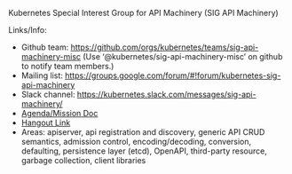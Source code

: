 Kubernetes Special Interest Group for API Machinery (SIG API Machinery)

Links/Info:
* Github team: https://github.com/orgs/kubernetes/teams/sig-api-machinery-misc (Use ‘@kubernetes/sig-api-machinery-misc’ on github to notify team members.)
* Mailing list: https://groups.google.com/forum/#!forum/kubernetes-sig-api-machinery
* Slack channel: https://kubernetes.slack.com/messages/sig-api-machinery/
* [Agenda/Mission Doc](https://goo.gl/x5nWrF)
* [Hangout Link](https://staging.talkgadget.google.com/hangouts/_/google.com/kubernetes-sig)
* Areas: apiserver, api registration and discovery, generic API CRUD semantics, admission control, encoding/decoding, conversion, defaulting, persistence layer (etcd), OpenAPI, third-party resource, garbage collection, client libraries
